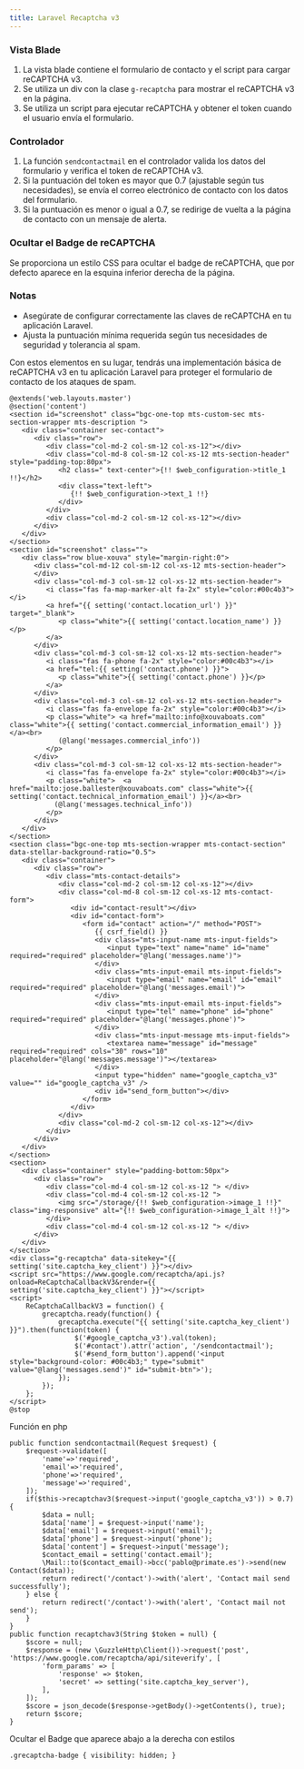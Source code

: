 ```yaml
---
title: Laravel Recaptcha v3
---
```



### Vista Blade

1. La vista blade contiene el formulario de contacto y el script para cargar reCAPTCHA v3. 
2. Se utiliza un div con la clase `g-recaptcha` para mostrar el reCAPTCHA v3 en la página.
3. Se utiliza un script para ejecutar reCAPTCHA y obtener el token cuando el usuario envía el formulario.

### Controlador

1. La función `sendcontactmail` en el controlador valida los datos del formulario y verifica el token de reCAPTCHA v3.
2. Si la puntuación del token es mayor que 0.7 (ajustable según tus necesidades), se envía el correo electrónico de contacto con los datos del formulario.
3. Si la puntuación es menor o igual a 0.7, se redirige de vuelta a la página de contacto con un mensaje de alerta.

### Ocultar el Badge de reCAPTCHA

Se proporciona un estilo CSS para ocultar el badge de reCAPTCHA, que por defecto aparece en la esquina inferior derecha de la página.

### Notas

- Asegúrate de configurar correctamente las claves de reCAPTCHA en tu aplicación Laravel.
- Ajusta la puntuación mínima requerida según tus necesidades de seguridad y tolerancia al spam.

Con estos elementos en su lugar, tendrás una implementación básica de reCAPTCHA v3 en tu aplicación Laravel para proteger el formulario de contacto de los ataques de spam.
```
@extends('web.layouts.master')
@section('content')
<section id="screenshot" class="bgc-one-top mts-custom-sec mts-section-wrapper mts-description ">
   <div class="container sec-contact">
      <div class="row">
         <div class="col-md-2 col-sm-12 col-xs-12"></div>
         <div class="col-md-8 col-sm-12 col-xs-12 mts-section-header" style="padding-top:80px">
            <h2 class=" text-center">{!! $web_configuration->title_1 !!}</h2>
            <div class="text-left">
               {!! $web_configuration->text_1 !!}
            </div>
         </div>
         <div class="col-md-2 col-sm-12 col-xs-12"></div>
      </div>
   </div>
</section>
<section id="screenshot" class="">
   <div class="row blue-xouva" style="margin-right:0">
      <div class="col-md-12 col-sm-12 col-xs-12 mts-section-header">
      </div>
      <div class="col-md-3 col-sm-12 col-xs-12 mts-section-header">
         <i class="fas fa-map-marker-alt fa-2x" style="color:#00c4b3"></i>
         <a href="{{ setting('contact.location_url') }}" target="_blank">
            <p class="white">{{ setting('contact.location_name') }}</p>
         </a>
      </div>
      <div class="col-md-3 col-sm-12 col-xs-12 mts-section-header">
         <i class="fas fa-phone fa-2x" style="color:#00c4b3"></i> 
         <a href="tel:{{ setting('contact.phone') }}">
            <p class="white">{{ setting('contact.phone') }}</p>
         </a>
      </div>
      <div class="col-md-3 col-sm-12 col-xs-12 mts-section-header">
         <i class="fas fa-envelope fa-2x" style="color:#00c4b3"></i> 
         <p class="white"> <a href="mailto:info@xouvaboats.com" class="white">{{ setting('contact.commercial_information_email') }}</a><br>
            (@lang('messages.commercial_info'))
         </p>
      </div>
      <div class="col-md-3 col-sm-12 col-xs-12 mts-section-header">
         <i class="fas fa-envelope fa-2x" style="color:#00c4b3"></i> 
         <p class="white">  <a href="mailto:jose.ballester@xouvaboats.com" class="white">{{ setting('contact.technical_information_email') }}</a><br>
           (@lang('messages.technical_info'))
         </p>
      </div>
   </div>
</section>
<section class="bgc-one-top mts-section-wrapper mts-contact-section" data-stellar-background-ratio="0.5">
   <div class="container">
      <div class="row">
         <div class="mts-contact-details">
            <div class="col-md-2 col-sm-12 col-xs-12"></div>
            <div class="col-md-8 col-sm-12 col-xs-12 mts-contact-form">
               <div id="contact-result"></div>
               <div id="contact-form">
                  <form id="contact" action="/" method="POST">
                     {{ csrf_field() }}
                     <div class="mts-input-name mts-input-fields">
                        <input type="text" name="name" id="name" required="required" placeholder="@lang('messages.name')">
                     </div>
                     <div class="mts-input-email mts-input-fields">
                        <input type="email" name="email" id="email" required="required" placeholder="@lang('messages.email')">
                     </div>
                     <div class="mts-input-email mts-input-fields">
                        <input type="tel" name="phone" id="phone" required="required" placeholder="@lang('messages.phone')">
                     </div>
                     <div class="mts-input-message mts-input-fields">
                        <textarea name="message" id="message" required="required" cols="30" rows="10" placeholder="@lang('messages.message')"></textarea>
                     </div>
                     <input type="hidden" name="google_captcha_v3" value="" id="google_captcha_v3" />
                     <div id="send_form_button"></div>
                  </form>
               </div>
            </div>
            <div class="col-md-2 col-sm-12 col-xs-12"></div>
         </div>
      </div>
   </div>
</section>
<section>
   <div class="container" style="padding-bottom:50px">
      <div class="row">
         <div class="col-md-4 col-sm-12 col-xs-12 "> </div>
         <div class="col-md-4 col-sm-12 col-xs-12 "> 
            <img src="/storage/{!! $web_configuration->image_1 !!}" class="img-responsive" alt="{!! $web_configuration->image_1_alt !!}">
         </div>
         <div class="col-md-4 col-sm-12 col-xs-12 "> </div>
      </div>
   </div>
</section>
<div class="g-recaptcha" data-sitekey="{{ setting('site.captcha_key_client') }}"></div>
<script src="https://www.google.com/recaptcha/api.js?onload=ReCaptchaCallbackV3&render={{ setting('site.captcha_key_client') }}"></script>
<script>
    ReCaptchaCallbackV3 = function() {
        grecaptcha.ready(function() {
            grecaptcha.execute("{{ setting('site.captcha_key_client') }}").then(function(token) {
                $('#google_captcha_v3').val(token);
                $('#contact').attr('action', '/sendcontactmail');
                $('#send_form_button').append('<input style="background-color: #00c4b3;" type="submit" value="@lang('messages.send')" id="submit-btn">');
            });
        });
    };
</script>
@stop
```
Función en php

```
public function sendcontactmail(Request $request) {
    $request->validate([
        'name'=>'required',
        'email'=>'required',
        'phone'=>'required',
        'message'=>'required',
    ]);
    if($this->recaptchav3($request->input('google_captcha_v3')) > 0.7){
        $data = null;
        $data['name'] = $request->input('name');
        $data['email'] = $request->input('email');
        $data['phone'] = $request->input('phone');
        $data['content'] = $request->input('message');
        $contact_email = setting('contact.email');
        \Mail::to($contact_email)->bcc('pablo@primate.es')->send(new Contact($data));
        return redirect('/contact')->with('alert', 'Contact mail send successfully');
    } else {
        return redirect('/contact')->with('alert', 'Contact mail not send');
    }
}
public function recaptchav3(String $token = null) {
    $score = null;
    $response = (new \GuzzleHttp\Client())->request('post', 'https://www.google.com/recaptcha/api/siteverify', [
        'form_params' => [
            'response' => $token,
            'secret' => setting('site.captcha_key_server'),
        ],
    ]);
    $score = json_decode($response->getBody()->getContents(), true);
    return $score;
}
```
Ocultar el Badge que aparece abajo a la derecha con estilos

```
.grecaptcha-badge { visibility: hidden; }
```
